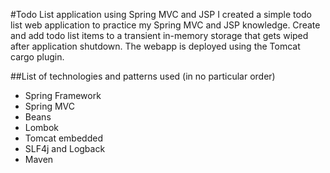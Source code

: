 #Todo List application using Spring MVC and JSP
I created a simple todo list web application to practice my Spring MVC and JSP knowledge. 
Create and add todo list items to a transient in-memory storage that gets wiped after application shutdown.
The webapp is deployed using the Tomcat cargo plugin.

##List of technologies and patterns used (in no particular order)
* Spring Framework
* Spring MVC
* Beans
* Lombok
* Tomcat embedded
* SLF4j and Logback
* Maven